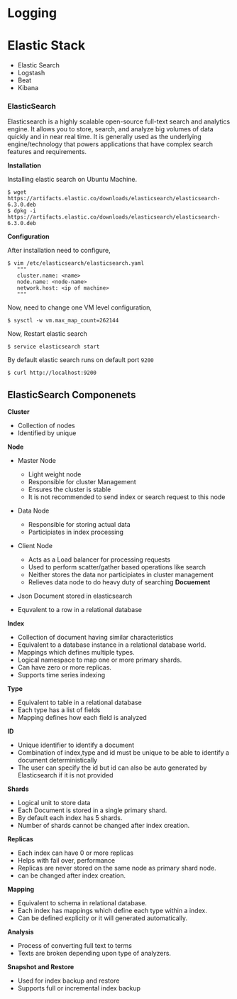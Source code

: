 # Logging

# Elastic Stack

   - Elastic Search
   - Logstash
   - Beat
   - Kibana

### ElasticSearch

  Elasticsearch is a highly scalable open-source full-text search and analytics engine. It allows you to store, search, and analyze big volumes of data quickly and in near real time. It is generally used as the underlying engine/technology that powers applications that have complex search features and requirements.
  
**Installation**
 
 Installing elastic search on Ubuntu Machine.
 
 ```
 $ wget https://artifacts.elastic.co/downloads/elasticsearch/elasticsearch-6.3.0.deb
 $ dpkg -i https://artifacts.elastic.co/downloads/elasticsearch/elasticsearch-6.3.0.deb
 ```
**Configuration**

 After installation need to configure,
 
 ```
 $ vim /etc/elasticsearch/elasticsearch.yaml
    """
    cluster.name: <name>
    node.name: <node-name>
    network.host: <ip of machine>
    """
 ```
 
 Now, need to change one VM level configuration,
 ```
 $ sysctl -w vm.max_map_count=262144
 ```
 
 Now, Restart elastic search
 ```
 $ service elasticsearch start
 ```
 
 By default elastic search runs on default port `9200`
 
 ```
 $ curl http://localhost:9200
 ```
 
## ElasticSearch Componenets

  **Cluster**
  
   - Collection of nodes
   - Identified by unique
   
  **Node**
  
   - Master Node
     - Light weight node
     - Responsible for cluster Management
     - Ensures the cluster is stable
     - It is not recommended to send index or search request to this node
  - Data Node
     - Responsible for storing actual data
     - Participiates in index processing
  - Client Node
     - Acts as a Load balancer for processing requests
     - Used to perform scatter/gather based operations like search
     - Neither stores the data nor participiates in cluster management
     - Relieves data node to do heavy duty of searching
 **Docuement**
 
   - Json Document stored in elasticsearch
   - Equvalent to a row in a relational database
   
**Index**

   - Collection of document having similar characteristics
   - Equivalent to a database instance in a relational database world.
   - Mappings which defines multiple types.
   - Logical namespace to map one or more  primary shards.
   - Can have zero or more replicas.
   - Supports time series indexing
 
**Type**
 
   - Equivalent to table in a relational database
   - Each type has a list of fields
   - Mapping defines how each field is analyzed
  
**ID**

   - Unique identifier to identify a document
   - Combination of index,type and id must be unique to be able to identify a document deterministically
   - The user can specify the id but id can also be auto generated by Elasticsearch if it is not provided

**Shards**

   - Logical unit to store data
   - Each Document is stored in a single primary shard.
   - By default each index has 5 shards.
   - Number of shards cannot be changed  after index creation.

**Replicas**

   - Each index can have 0 or more replicas
   - Helps with fail over, performance
   - Replicas are never stored on the same node as primary shard node.
   - can be changed after index creation.
  
**Mapping**

  - Equivalent to schema in relational database.
  - Each index has mappings which define each type within a index.
  - Can be defined explicity or it will  generated automatically.
  
**Analysis**
  
  - Process of converting full text to terms
  - Texts are broken depending upon type of analyzers.
  
**Snapshot and Restore**

  - Used for index backup and restore
  - Supports full or incremental index backup
   
